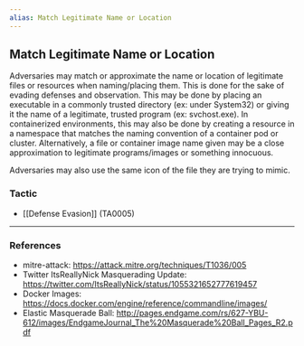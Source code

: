 ```yaml
---
alias: Match Legitimate Name or Location
---
```


## Match Legitimate Name or Location

Adversaries may match or approximate the name or location of legitimate files or resources when naming/placing them. This is done for the sake of evading defenses and observation. This may be done by placing an executable in a commonly trusted directory (ex: under System32) or giving it the name of a legitimate, trusted program (ex: svchost.exe). In containerized environments, this may also be done by creating a resource in a namespace that matches the naming convention of a container pod or cluster. Alternatively, a file or container image name given may be a close approximation to legitimate programs/images or something innocuous.

Adversaries may also use the same icon of the file they are trying to mimic.


### Tactic

- [[Defense Evasion]] (TA0005)


---
### References

- mitre-attack: https://attack.mitre.org/techniques/T1036/005
- Twitter ItsReallyNick Masquerading Update: https://twitter.com/ItsReallyNick/status/1055321652777619457
- Docker Images: https://docs.docker.com/engine/reference/commandline/images/
- Elastic Masquerade Ball: http://pages.endgame.com/rs/627-YBU-612/images/EndgameJournal_The%20Masquerade%20Ball_Pages_R2.pdf
